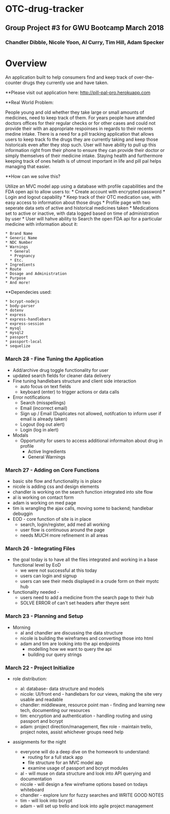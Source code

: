 # OTC-drug-tracker

## Group Project #3 for GWU Bootcamp March 2018
### Chandler Dibble, Nicole Yoon, Al Curry, Tim Hill, Adam Specker

# Overview
An application built to help consumers find and keep track of over-the-counter drugs they currently use and have taken.

**Please visit out application here: http://pill-pal-pro.herokuapp.com

**Real World Problem:

People young and old whether they take large or small amounts of medicines, need to keep track of them. For years people have attended doctors offices for their regular checks or for other cases and could not provide their with an appropriate respoinses in regards to their recents medine intake. There is a need for a pill tracking application that allows users to keep track fo the drugs they are currently taking and keep those historicals even after they stop such. User will have ability to pull up this information right from their phone to ensure they can provide their doctor or simply themselves of their medicine intake. Staying health and furthermore keeping track of ones helath is of utmost important in life and pill pal helps managing that easier. 

**How can we solve this?

   Utilize an MVC model app using a database with profile capabilities and the FDA open api to allow users to:
    * Create account with encrypted password
      * Login and logout capability
    * Keep track of their OTC medication use, with easy access to information about those drugs
        * Profile page with two seperate data sets of active and historical medicines taken
        * Medications set to active or inactive, with data logged based on time of administration by user
    * User will hahve ability to Search the open FDA api for a particular medicine with information about it:
    
    * Brand Name
    * Generic Name
    * NDC Number
    * Warnings
      * General
      * Pregnancy
      * Etc. 
    * Ingredients
    * Route
    * Dosage and Administration
    * Purpose
    * And more!

**Dependecies used:

    * bcrypt-nodejs
    * body-parser
    * dotenv
    * express
    * express-handlebars
    * express-session
    * mysql
    * mysql2
    * passport
    * passport-local
    * sequelize
    
### March 28 - Fine Tuning the Application
* Add/archive drug toggle functionality for user
* updated search fields for cleaner data delivery
* Fine tuning handlebars structure and client side interaction
   * auto focus on text fields
   * keyboard (enter) to trigger actions or data calls
* Error notifications
   * Search (misspellings)
   * Email (incorrect email)
   * Sign up / Email (Duplicates not allowed, notifcation to inform user if email is already taken)
   * Logout (log out alert)
   * Login (log in alert)
* Modals
   * Opportunity for users to access additional informaiton about drug in profile
      * Active Ingredients
      * General Warnings
    
### March 27 - Adding on Core Functions
* basic site flow and functionality is in place
* nicole is adding css and design elements
* chandler is working on the search function integrated into site flow
* al is working on contact form
* adam is working on med page
* tim is wrangling the ajax calls, moving some to backend; handlebar debuggin
* EOD - core function of site is in place
    * search, login/register, add med all working
    * user flow is continuous around the page
    * needs MUCH more refinement in all areas

### March 26 - Integrating Files
* the goal today is to have all the files integrated and working in a base functional level by EoD
    * we were not successful at this today
    * users can login and signup
    * users can see their meds displayed in a crude form on their myotc hub
* functionality needed - 
    * users need to add a medicine from the search page to their hub
    * SOLVE ERROR of can't set headers after theyre sent
    
    
### March 23 - Planning and Setup
* Morning
    * al and chandler are discussing the data structure
    * nicole is building the wireframes and converting those into html
    * adam and tim are looking into the api endpoints
        * modelling how we want to query the api
        * building our query strings
    

### March 22 - Project Initialize 
* role distribution:
    * al: database- data structure and models
    * nicole: UI/front end - handlebars for our views, making the site very usable and readable
    * chandler: middleware, resource point man - finding and learning new tech, documenting our resources
    * tim: encryption and authentication - handling routing and using passport and bcrypt
    * adam: project direction/management, flex role - maintain trello, project notes, assist whichever groups need help

* assignments for the night
    * everyone will do a deep dive on the homework to understand:
        * routing for a full stack app
        * file structure for an MVC model app
        * examine usage of passport and bcrypt modules
    * al - will muse on data structure and look into API querying and documentation
    * nicole - will design a few wireframe options based on todays whiteboard
    * chandler - explore lunr for fuzzy searches and WRITE GOOD NOTES
    * tim - will look into bcrypt 
    * adam - will set up trello and look into agile project management


